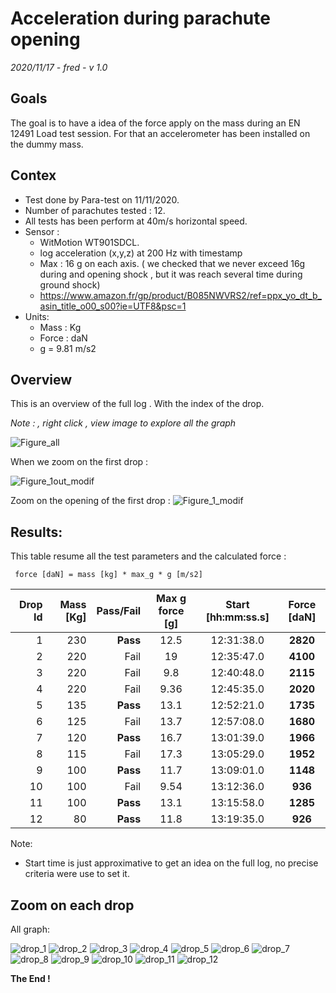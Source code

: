# Acceleration during parachute opening 
*2020/11/17 - fred  - v 1.0*

## Goals
The goal is to have a idea of the force apply on the mass during an EN 12491 Load test session. For that an accelerometer has been installed on the dummy mass.

## Contex
* Test done by  Para-test on 11/11/2020.
* Number of parachutes tested : 12.
* All tests has been perform at 40m/s horizontal speed.
* Sensor :  
    * WitMotion WT901SDCL. 
    * log acceleration (x,y,z) at 200 Hz with timestamp
    * Max : 16 g on each axis. ( we checked that we never exceed 16g during and opening shock , but it was reach several time during ground shock)
    * https://www.amazon.fr/gp/product/B085NWVRS2/ref=ppx_yo_dt_b_asin_title_o00_s00?ie=UTF8&psc=1
* Units:
    * Mass : Kg
    * Force : daN
    * g = 9.81 m/s2


## Overview
This is an overview of the full log .
With the index of the drop.

*Note : , right click , view image to explore all the graph*

![Figure_all](image\Figure_all.png "Figure_all")


When we zoom on the first drop :

![Figure_1out_modif](image\Figure_1out_modif.png "Figure_1out_modif")


Zoom on the opening of the first drop :
![Figure_1_modif](image\Figure_1_modif.png "Figure_1_modif")



## Results:
This table resume all the test parameters and the calculated force :

     force [daN] = mass [kg] * max_g * g [m/s2]

| Drop Id |Mass [Kg] |Pass/Fail | Max g force [g] | Start [hh:mm:ss.s] | Force [daN]|
|-----:|-------:|-------:|:-------:|:-----------:|:--------:|
|    1 |    230 | **Pass** |  12.5  | 12:31:38.0 |  **2820**  |
|    2 |    220 |     Fail |  19    | 12:35:47.0 |  **4100**  |
|    3 |    220 |     Fail |   9.8  | 12:40:48.0 |  **2115**  |
|    4 |    220 |     Fail |   9.36 | 12:45:35.0 |  **2020**  |
|    5 |    135 | **Pass** |  13.1  | 12:52:21.0 |  **1735**  |
|    6 |    125 |     Fail |  13.7  | 12:57:08.0 |  **1680**  |
|    7 |    120 | **Pass** |  16.7  | 13:01:39.0 |  **1966**  |
|    8 |    115 |     Fail |  17.3  | 13:05:29.0 |  **1952**  |
|    9 |    100 | **Pass** |  11.7  | 13:09:01.0 |  **1148**  |
|   10 |    100 |     Fail |   9.54 | 13:12:36.0 |  **936**   |
|   11 |    100 | **Pass** |  13.1  | 13:15:58.0 |  **1285**  |
|   12 |     80 | **Pass** |  11.8  | 13:19:35.0 |  **926**   |

Note: 

* Start time is just approximative to get an idea on the full log, no precise criteria were use to set it.

## Zoom on each drop
All graph: 

![drop_1](image\Figure_1.png "Figure_1_modif")
![drop_2](image\Figure_2.png "Figure_2_modif")
![drop_3](image\Figure_3.png "Figure_3_modif")
![drop_4](image\Figure_4.png  "Figure_4_modif")
![drop_5](image\Figure_5.png  "Figure_5_modif")
![drop_6](image\Figure_6.png  "Figure_6_modif")
![drop_7](image\Figure_7.png  "Figure_7_modif")
![drop_8](image\Figure_8.png "Figure_8_modif")
![drop_9](image\Figure_9.png "Figure_9_modif")
![drop_10](image\Figure_10.png "Figure_10_modif")
![drop_11](image\Figure_11.png "Figure_11_modif")
![drop_12](image\Figure_12.png "Figure_12_modif")

**The End !**